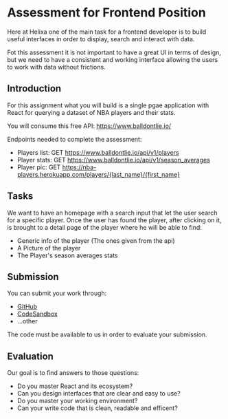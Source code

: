 # Assessment for Frontend Position

Here at Helixa one of the main task for a frontend developer is to build useful interfaces in order to display, search and interact with data.

Fot this assessment it is not important to have a great UI in terms of design, but we need to have a consistent and working interface allowing the users to work with data without frictions.

## Introduction

For this assignment what you will build is a single pgae application with React for querying a dataset of NBA players and their stats.

You will consume this free API: https://www.balldontlie.io/

Endpoints needed to complete the assessment:
- Players list: GET https://www.balldontlie.io/api/v1/players
- Player stats: GET https://www.balldontlie.io/api/v1/season_averages
- Player pic: GET https://nba-players.herokuapp.com/players/{last_name}/{first_name}

## Tasks

We want to have an homepage with a search input that let the user search for a specific player.
Once the user has found the player, after clicking on it, is brought to a detail page of the player where he will be able to find:

- Generic info of the player (The ones given from the api)
- A Picture of the player
- The Player's season averages stats

## Submission

You can submit your work through:

- [GitHub](https://github.com)
- [CodeSandbox](https://codesandbox.io)
- ...other

The code must be available to us in order to evaluate your submission.

## Evaluation

Our goal is to find answers to those questions:

- Do you master React and its ecosystem?
- Can you design interfaces that are clear and easy to use?
- Do you master your working environment?
- Can your write code that is clean, readable and efficent?
